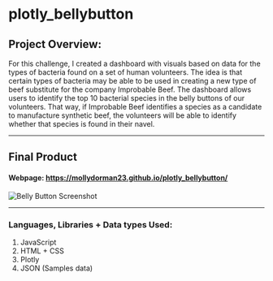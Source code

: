 # plotly_bellybutton

## Project Overview:

For this challenge, I created a dashboard with visuals based on data for the types of bacteria found on a set of human volunteers. The idea is that certain types of bacteria may be able to be used in creating a new type of beef substitute for the company Improbable Beef. The dashboard allows users to identify the top 10 bacterial species in the belly buttons of our volunteers. That way, if Improbable Beef identifies a species as a candidate to manufacture synthetic beef, the volunteers will be able to identify whether that species is found in their navel.

- - - -

## Final Product

#### Webpage: https://mollydorman23.github.io/plotly_bellybutton/

![Belly Button Screenshot](https://user-images.githubusercontent.com/103781847/178127131-e4200647-31bb-41c0-af81-cf783c47dc64.png)

- - - - 

### Languages, Libraries + Data types Used:

1. JavaScript
2. HTML + CSS
3. Plotly
4. JSON (Samples data)
